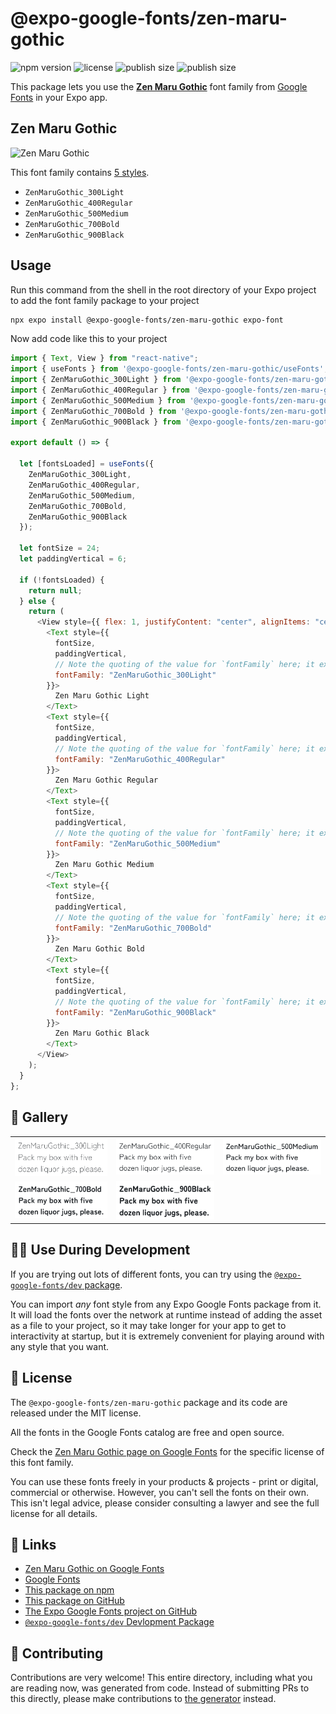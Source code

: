 # @expo-google-fonts/zen-maru-gothic

![npm version](https://flat.badgen.net/npm/v/@expo-google-fonts/zen-maru-gothic)
![license](https://flat.badgen.net/github/license/expo/google-fonts)
![publish size](https://flat.badgen.net/packagephobia/install/@expo-google-fonts/zen-maru-gothic)
![publish size](https://flat.badgen.net/packagephobia/publish/@expo-google-fonts/zen-maru-gothic)

This package lets you use the [**Zen Maru Gothic**](https://fonts.google.com/specimen/Zen+Maru+Gothic) font family from [Google Fonts](https://fonts.google.com/) in your Expo app.

## Zen Maru Gothic

![Zen Maru Gothic](./font-family.png)

This font family contains [5 styles](#-gallery).

- `ZenMaruGothic_300Light`
- `ZenMaruGothic_400Regular`
- `ZenMaruGothic_500Medium`
- `ZenMaruGothic_700Bold`
- `ZenMaruGothic_900Black`

## Usage

Run this command from the shell in the root directory of your Expo project to add the font family package to your project

```sh
npx expo install @expo-google-fonts/zen-maru-gothic expo-font
```

Now add code like this to your project

```js
import { Text, View } from "react-native";
import { useFonts } from '@expo-google-fonts/zen-maru-gothic/useFonts';
import { ZenMaruGothic_300Light } from '@expo-google-fonts/zen-maru-gothic/300Light';
import { ZenMaruGothic_400Regular } from '@expo-google-fonts/zen-maru-gothic/400Regular';
import { ZenMaruGothic_500Medium } from '@expo-google-fonts/zen-maru-gothic/500Medium';
import { ZenMaruGothic_700Bold } from '@expo-google-fonts/zen-maru-gothic/700Bold';
import { ZenMaruGothic_900Black } from '@expo-google-fonts/zen-maru-gothic/900Black';

export default () => {

  let [fontsLoaded] = useFonts({
    ZenMaruGothic_300Light, 
    ZenMaruGothic_400Regular, 
    ZenMaruGothic_500Medium, 
    ZenMaruGothic_700Bold, 
    ZenMaruGothic_900Black
  });

  let fontSize = 24;
  let paddingVertical = 6;

  if (!fontsLoaded) {
    return null;
  } else {
    return (
      <View style={{ flex: 1, justifyContent: "center", alignItems: "center" }}>
        <Text style={{
          fontSize,
          paddingVertical,
          // Note the quoting of the value for `fontFamily` here; it expects a string!
          fontFamily: "ZenMaruGothic_300Light"
        }}>
          Zen Maru Gothic Light
        </Text>
        <Text style={{
          fontSize,
          paddingVertical,
          // Note the quoting of the value for `fontFamily` here; it expects a string!
          fontFamily: "ZenMaruGothic_400Regular"
        }}>
          Zen Maru Gothic Regular
        </Text>
        <Text style={{
          fontSize,
          paddingVertical,
          // Note the quoting of the value for `fontFamily` here; it expects a string!
          fontFamily: "ZenMaruGothic_500Medium"
        }}>
          Zen Maru Gothic Medium
        </Text>
        <Text style={{
          fontSize,
          paddingVertical,
          // Note the quoting of the value for `fontFamily` here; it expects a string!
          fontFamily: "ZenMaruGothic_700Bold"
        }}>
          Zen Maru Gothic Bold
        </Text>
        <Text style={{
          fontSize,
          paddingVertical,
          // Note the quoting of the value for `fontFamily` here; it expects a string!
          fontFamily: "ZenMaruGothic_900Black"
        }}>
          Zen Maru Gothic Black
        </Text>
      </View>
    );
  }
};
```

## 🔡 Gallery


||||
|-|-|-|
|![ZenMaruGothic_300Light](./300Light/ZenMaruGothic_300Light.ttf.png)|![ZenMaruGothic_400Regular](./400Regular/ZenMaruGothic_400Regular.ttf.png)|![ZenMaruGothic_500Medium](./500Medium/ZenMaruGothic_500Medium.ttf.png)||
|![ZenMaruGothic_700Bold](./700Bold/ZenMaruGothic_700Bold.ttf.png)|![ZenMaruGothic_900Black](./900Black/ZenMaruGothic_900Black.ttf.png)|||


## 👩‍💻 Use During Development

If you are trying out lots of different fonts, you can try using the [`@expo-google-fonts/dev` package](https://github.com/expo/google-fonts/tree/master/font-packages/dev#readme).

You can import _any_ font style from any Expo Google Fonts package from it. It will load the fonts over the network at runtime instead of adding the asset as a file to your project, so it may take longer for your app to get to interactivity at startup, but it is extremely convenient for playing around with any style that you want.


## 📖 License

The `@expo-google-fonts/zen-maru-gothic` package and its code are released under the MIT license.

All the fonts in the Google Fonts catalog are free and open source.

Check the [Zen Maru Gothic page on Google Fonts](https://fonts.google.com/specimen/Zen+Maru+Gothic) for the specific license of this font family.

You can use these fonts freely in your products & projects - print or digital, commercial or otherwise. However, you can't sell the fonts on their own. This isn't legal advice, please consider consulting a lawyer and see the full license for all details.

## 🔗 Links

- [Zen Maru Gothic on Google Fonts](https://fonts.google.com/specimen/Zen+Maru+Gothic)
- [Google Fonts](https://fonts.google.com/)
- [This package on npm](https://www.npmjs.com/package/@expo-google-fonts/zen-maru-gothic)
- [This package on GitHub](https://github.com/expo/google-fonts/tree/master/font-packages/zen-maru-gothic)
- [The Expo Google Fonts project on GitHub](https://github.com/expo/google-fonts)
- [`@expo-google-fonts/dev` Devlopment Package](https://github.com/expo/google-fonts/tree/master/font-packages/dev)

## 🤝 Contributing

Contributions are very welcome! This entire directory, including what you are reading now, was generated from code. Instead of submitting PRs to this directly, please make contributions to [the generator](https://github.com/expo/google-fonts/tree/master/packages/generator) instead.
